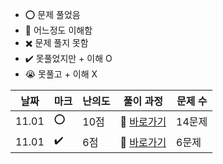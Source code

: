 - ⭕ 문제 풀었음
- 🔺 어느정도 이해함
- ✖️ 문제 풀지 못함
- ✔️ 못풀었지만 + 이해 O
- 😭 못풀고 + 이해 X

  
| 날짜  |  마크 | 난의도 | 풀이 과정                                                                                                | 문제 수 |
| ----- |  ---- | ------ | -------------------------------------------------------------------------------------------------------- | ------- |
| 11.01 | ⭕   | 10점   | 💨 [바로가기](https://velog.io/@jominuk1025/11.01)                                                        | 14문제  |
| 11.01 | ✔️   | 6점    | 💨 [바로가기](https://velog.io/@jominuk1025/11.03)                                                        | 6문제  |
